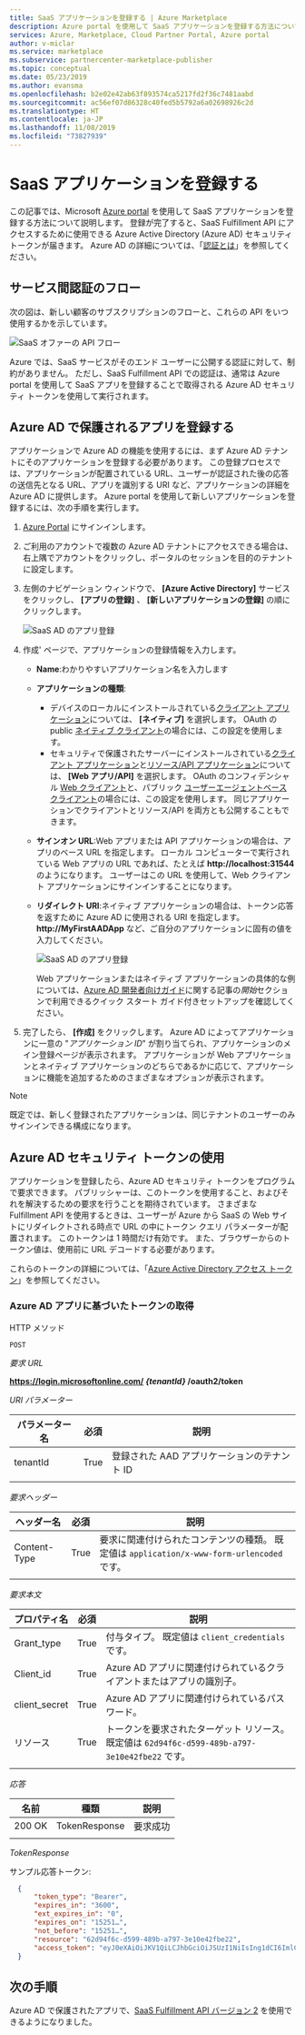 ```yaml
---
title: SaaS アプリケーションを登録する | Azure Marketplace
description: Azure portal を使用して SaaS アプリケーションを登録する方法について説明します。
services: Azure, Marketplace, Cloud Partner Portal, Azure portal
author: v-miclar
ms.service: marketplace
ms.subservice: partnercenter-marketplace-publisher
ms.topic: conceptual
ms.date: 05/23/2019
ms.author: evansma
ms.openlocfilehash: b2e02e42ab63f893574ca5217fd2f36c7481aabd
ms.sourcegitcommit: ac56ef07d86328c40fed5b5792a6a02698926c2d
ms.translationtype: HT
ms.contentlocale: ja-JP
ms.lasthandoff: 11/08/2019
ms.locfileid: "73827939"
---
```

# <a name="register-a-saas-application"></a>SaaS アプリケーションを登録する

この記事では、Microsoft [Azure portal](https://portal.azure.com/) を使用して SaaS アプリケーションを登録する方法について説明します。  登録が完了すると、SaaS Fulfillment API にアクセスするために使用できる Azure Active Directory (Azure AD) セキュリティ トークンが届きます。  Azure AD の詳細については、「[認証とは](https://docs.microsoft.com/azure/active-directory/develop/authentication-scenarios)」を参照してください。


## <a name="service-to-service-authentication-flow"></a>サービス間認証のフロー

次の図は、新しい顧客のサブスクリプションのフローと、これらの API をいつ使用するかを示しています。

![SaaS オファーの API フロー](./media/saas-offer-publish-api-flow-v1.png)

Azure では、SaaS サービスがそのエンド ユーザーに公開する認証に対して、制約がありません。 ただし、SaaS Fulfillment API での認証は、通常は Azure portal を使用して SaaS アプリを登録することで取得される Azure AD セキュリティ トークンを使用して実行されます。 


## <a name="register-an-azure-ad-secured-app"></a>Azure AD で保護されるアプリを登録する

アプリケーションで Azure AD の機能を使用するには、まず Azure AD テナントにそのアプリケーションを登録する必要があります。 この登録プロセスでは、アプリケーションが配置されている URL、ユーザーが認証された後の応答の送信先となる URL、アプリを識別する URI など、アプリケーションの詳細を Azure AD に提供します。  Azure portal を使用して新しいアプリケーションを登録するには、次の手順を実行します。

1.  [Azure Portal](https://portal.azure.com/) にサインインします。
2.  ご利用のアカウントで複数の Azure AD テナントにアクセスできる場合は、右上隅でアカウントをクリックし、ポータルのセッションを目的のテナントに設定します。
3.  左側のナビゲーション ウィンドウで、 **[Azure Active Directory]** サービスをクリックし、 **[アプリの登録]** 、 **[新しいアプリケーションの登録]** の順にクリックします。

    ![SaaS AD のアプリ登録](./media/saas-offer-app-registration-v1.png)

4.  作成\' ページで、アプリケーションの登録情報を入力します。
    -   **Name**:わかりやすいアプリケーション名を入力します
    -   **アプリケーションの種類**: 
        - デバイスのローカルにインストールされている[クライアント アプリケーション](https://docs.microsoft.com/azure/active-directory/develop/active-directory-dev-glossary#client-application)については、 **[ネイティブ]** を選択します。 OAuth の public [ネイティブ クライアント](https://docs.microsoft.com/azure/active-directory/develop/active-directory-dev-glossary#native-client)の場合には、この設定を使用します。
        - セキュリティで保護されたサーバーにインストールされている[クライアント アプリケーション](https://docs.microsoft.com/azure/active-directory/develop/active-directory-dev-glossary#client-application)と[リソース/API アプリケーション](https://docs.microsoft.com/azure/active-directory/develop/active-directory-dev-glossary#resource-server)については、 **[Web アプリ/API]** を選択します。 OAuth のコンフィデンシャル [Web クライアント](https://docs.microsoft.com/azure/active-directory/develop/active-directory-dev-glossary#web-client)と、パブリック [ユーザーエージェントベース クライアント](https://docs.microsoft.com/azure/active-directory/develop/active-directory-dev-glossary#user-agent-based-client)の場合には、この設定を使用します。
        同じアプリケーションでクライアントとリソース/API を両方とも公開することもできます。
    -   **サインオン URL**:Web アプリまたは API アプリケーションの場合は、アプリのベース URL を指定します。 ローカル コンピューターで実行されている Web アプリの URL であれば、たとえば **http://localhost:31544** のようになります。 ユーザーはこの URL を使用して、Web クライアント アプリケーションにサインインすることになります。
    -   **リダイレクト URI**:ネイティブ アプリケーションの場合は、トークン応答を返すために Azure AD に使用される URI を指定します。 **http://MyFirstAADApp** など、ご自分のアプリケーションに固有の値を入力してください。

        ![SaaS AD のアプリ登録](./media/saas-offer-app-registration-v1-2.png)

        Web アプリケーションまたはネイティブ アプリケーションの具体的な例については、[Azure AD 開発者向けガイド](https://docs.microsoft.com/azure/active-directory/develop/active-directory-developers-guide)に関する記事の*開始*セクションで利用できるクイック スタート ガイド付きセットアップを確認してください。

5.  完了したら、 **[作成]** をクリックします。 Azure AD によってアプリケーションに一意の "*アプリケーション ID*" が割り当てられ、アプリケーションのメイン登録ページが表示されます。 アプリケーションが Web アプリケーションとネイティブ アプリケーションのどちらであるかに応じて、アプリケーションに機能を追加するためのさまざまなオプションが表示されます。

>[!Note]
>既定では、新しく登録されたアプリケーションは、同じテナントのユーザーのみサインインできる構成になります。


## <a name="using-the-azure-ad-security-token"></a>Azure AD セキュリティ トークンの使用

アプリケーションを登録したら、Azure AD セキュリティ トークンをプログラムで要求できます。  パブリッシャーは、このトークンを使用すること、およびそれを解決するための要求を行うことを期待されています。  さまざまな Fulfillment API を使用するときは、ユーザーが Azure から SaaS の Web サイトにリダイレクトされる時点で URL の中にトークン クエリ パラメーターが配置されます。  このトークンは 1 時間だけ有効です。  また、ブラウザーからのトークン値は、使用前に URL デコードする必要があります。

これらのトークンの詳細については、「[Azure Active Directory アクセス トークン](https://docs.microsoft.com/azure/active-directory/develop/access-tokens)」を参照してください。


### <a name="get-a-token-based-on-the-azure-ad-app"></a>Azure AD アプリに基づいたトークンの取得

HTTP メソッド

`POST`

*要求 URL*

**https://login.microsoftonline.com/ *{tenantId}* /oauth2/token**

*URI パラメーター*

|  **パラメーター名**  | **必須**  | **説明**                               |
|  ------------------  | ------------- | --------------------------------------------- |
| tenantId             | True          | 登録された AAD アプリケーションのテナント ID   |
|  |  |  |


*要求ヘッダー*

|  **ヘッダー名**  | **必須** |  **説明**                                   |
|  --------------   | ------------ |  ------------------------------------------------- |
|  Content-Type     | True         | 要求に関連付けられたコンテンツの種類。 既定値は `application/x-www-form-urlencoded` です。  |
|  |  |  |


*要求本文*

| **プロパティ名**   | **必須** |  **説明**                                                          |
| -----------------   | -----------  | ------------------------------------------------------------------------- |
|  Grant_type         | True         | 付与タイプ。 既定値は `client_credentials` です。                    |
|  Client_id          | True         |  Azure AD アプリに関連付けられているクライアントまたはアプリの識別子。                  |
|  client_secret      | True         |  Azure AD アプリに関連付けられているパスワード。                               |
|  リソース           | True         |  トークンを要求されたターゲット リソース。 既定値は `62d94f6c-d599-489b-a797-3e10e42fbe22` です。 |
|  |  |  |


*応答*

|  **名前**  | **種類**       |  **説明**    |
| ---------- | -------------  | ------------------- |
| 200 OK    | TokenResponse  | 要求成功   |
|  |  |  |

*TokenResponse*

サンプル応答トークン:

``` json
  {
      "token_type": "Bearer",
      "expires_in": "3600",
      "ext_expires_in": "0",
      "expires_on": "15251…",
      "not_before": "15251…",
      "resource": "62d94f6c-d599-489b-a797-3e10e42fbe22",
      "access_token": "eyJ0eXAiOiJKV1QiLCJhbGciOiJSUzI1NiIsIng1dCI6ImlCakwxUmNxemhpeTRmcHhJeGRacW9oTTJZayIsImtpZCI6ImlCakwxUmNxemhpeTRmcHhJeGRacW9oTTJZayJ9…"
  }               
```


## <a name="next-steps"></a>次の手順

Azure AD で保護されたアプリで、[SaaS Fulfillment API バージョン 2](./pc-saas-fulfillment-api-v2.md) を使用できるようになりました。

